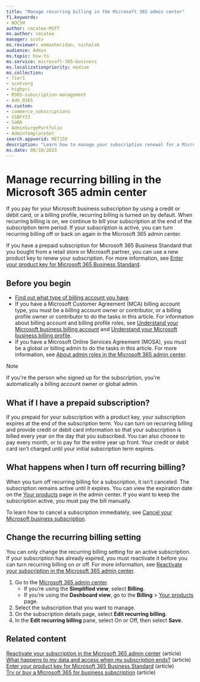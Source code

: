 ```yaml
---
title: "Manage recurring billing in the Microsoft 365 admin center"
f1.keywords:
- NOCSH
author: cmcatee-MSFT
ms.author: cmcatee
manager: scotv
ms.reviewer: emmasheridan, nicholak
audience: Admin
ms.topic: how-to
ms.service: microsoft-365-business
ms.localizationpriority: medium
ms.collection: 
- Tier1
- scotvorg
- highpri 
- M365-subscription-management
- Adm_O365
ms.custom:
- commerce_subscriptions
- VSBFY23
- SaRA
- AdminSurgePortfolio
- AdminTemplateSet
search.appverid: MET150 
description: "Learn how to manage your subscription renewal for a Microsoft business subscription by turning recurring billing off or on."
ms.date: 08/18/2023
---
```


# Manage recurring billing in the Microsoft 365 admin center

If you pay for your Microsoft business subscription by using a credit or debit card, or a billing profile, recurring billing is turned on by default. When recurring billing is on, we continue to bill your subscription at the end of the subscription term period. If your subscription is active, you can turn recurring billing off or back on again in the Microsoft 365 admin center.
  
If you have a prepaid subscription for Microsoft 365 Business Standard that you bought from a retail store or Microsoft partner, you can use a new product key to renew your subscription. For more information, see [Enter your product key for Microsoft 365 Business Standard](../enter-your-product-key.md).

## Before you begin

- [Find out what type of billing account you have](../manage-billing-accounts.md#view-my-billing-accounts).
- If you have a Microsoft Customer Agreement (MCA) billing account type, you must be a billing account owner or contributor, or a billing profile owner or contributor to do the tasks in this article. For information about billing account and billing profile roles, see [Understand your Microsoft business billing account](../manage-billing-accounts.md) and [Understand your Microsoft business billing profile](../billing-and-payments/manage-billing-profiles.md).
- If you have a Microsoft Online Services Agreement (MOSA), you must be a global or billing admin to do the tasks in this article. For more information, see [About admin roles in the Microsoft 365 admin center](../../admin/add-users/about-admin-roles.md).

> [!NOTE]
> If you're the person who signed up for the subscription, you're automatically a billing account owner or global admin.

## What if I have a prepaid subscription?

If you prepaid for your subscription with a product key, your subscription expires at the end of the subscription term. You can turn on recurring billing and provide credit or debit card information so that your subscription is billed every year on the day that you subscribed. You can also choose to pay every month, or to pay for the entire year up front. Your credit or debit card isn’t charged until your initial subscription term expires.

## What happens when I turn off recurring billing?

When you turn off recurring billing for a subscription, it isn’t canceled. The subscription remains active until it expires. You can view the expiration date on the <a href="https://go.microsoft.com/fwlink/p/?linkid=842054" target="_blank">Your products</a> page in the admin center.  If you want to keep the subscription active, you must pay the bill manually.

To learn how to cancel a subscription immediately, see [Cancel your Microsoft business subscription](cancel-your-subscription.md).

## Change the recurring billing setting

You can only change the recurring billing setting for an active subscription. If your subscription has already expired, you must reactivate it before you can turn recurring billing on or off. For more information, see [Reactivate your subscription in the Microsoft 365 admin center](reactivate-your-subscription.md).

1. Go to the <a href="https://go.microsoft.com/fwlink/p/?linkid=2024339" target="_blank">Microsoft 365 admin center</a>.
   - If you’re using the **Simplified view**, select **Billing**.
   - If you’re using the **Dashboard view**, go to the **Billing** > <a href="https://go.microsoft.com/fwlink/p/?linkid=842054" target="_blank">Your products</a> page.
2. Select the subscription that you want to manage.
3. On the subscription details page, select **Edit recurring billing**.
4. In the **Edit recurring billing** pane, select On or Off, then select **Save**.

## Related content

[Reactivate your subscription in the Microsoft 365 admin center](reactivate-your-subscription.md) (article)\
[What happens to my data and access when my subscription ends?](what-if-my-subscription-expires.md) (article)\
[Enter your product key for Microsoft 365 Business Standard](../enter-your-product-key.md) (article)\
[Try or buy a Microsoft 365 for business subscription](../try-or-buy-microsoft-365.md) (article)
